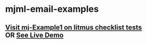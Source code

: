 # mjml-email-examples

## <a href="https://litmus.com/pub/b29b0d8"> Visit mj-Example1 on litmus checklist tests </a> <br>OR <a href="http://doudoufalta.com/works/emails/mj-example1.html"> See Live Demo </a>